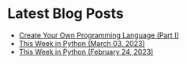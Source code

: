 # Latest Blog Posts
- [Create Your Own Programming Language (Part I)](https://bas.codes/posts/create-a-programming-language)
- [This Week in Python (March 03, 2023)](https://bas.codes/posts/this-week-python-053)
- [This Week in Python (February 24, 2023)](https://bas.codes/posts/this-week-python-052)
